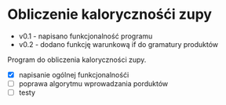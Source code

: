 # Obliczenie kalorycznośći zupy

* v0.1 - napisano funkcjonalność programu                  
* v0.2 - dodano funkcję warunkową if do gramatury produktów  

Program do obliczenia kaloryczności zupy.

- [x] napisanie ogólnej funkcjonalnośći
- [ ] poprawa algorytmu wprowadzania porduktów
- [ ] testy
